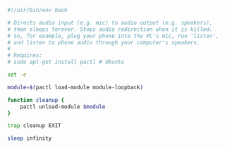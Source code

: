 <!--
.. title: Listen to your phone through your PC speakers
.. slug: listen-to-your-phone-through-your-pc-speakers
.. date: 2015-03-15 10:50:09-05:00
.. tags: geek,bash
.. link: 
.. description: 
.. type: text
-->


``` bash
#!/usr/bin/env bash

# Directs audio input (e.g. mic) to audio output (e.g. speakers),
# then sleeps forever. Stops audio redirection when it is killed.
# So, for example, plug your phone into the PC's mic, run 'listen',
# and listen to phone audio through your computer's speakers.
#
# Requires:
# sudo apt-get install pactl # Ubuntu

set -e

module=$(pactl load-module module-loopback)

function cleanup {
    pactl unload-module $module
}

trap cleanup EXIT

sleep infinity
```